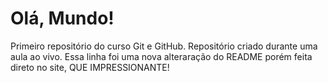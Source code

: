 # Olá, Mundo!
 Primeiro repositório do curso Git e GitHub.
Repositório criado durante uma aula ao vivo. 
Essa linha foi uma nova alteraração do README porém feita direto no site, QUE IMPRESSIONANTE!
